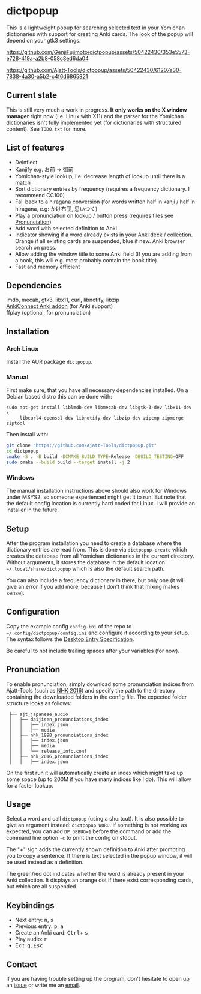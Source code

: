 # dictpopup

This is a lightweight popup for searching selected text in your Yomichan dictionaries with support for creating Anki
cards. The look of the popup will depend on your gtk3 settings.

https://github.com/GenjiFujimoto/dictpopup/assets/50422430/353e5573-e728-419a-a2b8-058c8ed6da04

https://github.com/Ajatt-Tools/dictpopup/assets/50422430/61207a30-7838-4a30-a5b2-c4f6d6865821

## Current state

This is still very much a work in progress.
**It only works on the X window manager** right now (i.e. Linux with X11) and the parser for the Yomichan dictionaries
isn't fully implemented yet (for dictionaries with structured content).
See `TODO.txt` for more.

## List of features

* Deinflect
* Kanjify e.g. お前 -> 御前
* Yomichan-style lookup, i.e. decrease length of lookup until there is a match
* Sort dictionary entries by frequency (requires a frequency dictionary. I recommend CC100)
* Fall back to a hiragana conversion (for words written half in kanji / half in hiragana, e.g: かけ布団, 思いつく)
* Play a pronunciation on lookup / button press (requires files see [Pronunciation](#pronunciation))
* Add word with selected definition to Anki
* Indicator showing if a word already exists in your Anki deck / collection. Orange if all existing cards are suspended, blue if new.
  Anki browser search on press.
* Allow adding the window title to some Anki field (If you are adding from a book, this will e.g. most probably contain
  the book title)
* Fast and memory efficient

## Dependencies

lmdb, mecab, gtk3, libx11, curl, libnotify, libzip\
[AnkiConnect Anki addon](https://ankiweb.net/shared/info/2055492159) (for Anki support)\
ffplay (optional, for pronunciation)

## Installation

### Arch Linux

Install the AUR package `dictpopup`.

### Manual

First make sure, that you have all necessary dependencies installed. On a Debian based distro this can be done with:

```
sudo apt-get install liblmdb-dev libmecab-dev libgtk-3-dev libx11-dev \
     libcurl4-openssl-dev libnotify-dev libzip-dev zipcmp zipmerge ziptool
```

Then install with:

```bash
git clone "https://github.com/Ajatt-Tools/dictpopup.git"
cd dictpopup
cmake -S . -B build -DCMAKE_BUILD_TYPE=Release -DBUILD_TESTING=OFF
sudo cmake --build build --target install -j 2
```

### Windows

The manual installation instructions above should also work for Windows under MSYS2, so someone
experienced might get it to run. But note that the default config location is currently hard coded for Linux.
I will provide an installer in the future.

## Setup

After the program installation you need to create a database where the dictionary entries are read from.
This is done via `dictpopup-create` which creates the database from all Yomichan dictionaries in the current directory.
Without arguments, it stores the database in the default location `~/.local/share/dictpopup` which is also the default
search path.

You can also include a frequency dictionary in there, but only one (it will give an error if you add more, because I
don't think that mixing makes sense).

## Configuration

Copy the example config `config.ini` of the repo to `~/.config/dictpopup/config.ini` and configure it according to your
setup.
The syntax follows the [Desktop Entry Specification](http://freedesktop.org/Standards/desktop-entry-spec).

Be careful to not include trailing spaces after your variables (for now).

## Pronunciation

To enable pronunciation, simply download some pronunciation indices from Ajatt-Tools (such
as [NHK 2016](https://github.com/Ajatt-Tools/nhk_2016_pronunciations_index))
and specify the path to the directory containing the downloaded folders in the config file. The expected folder
structure looks as follows:

```
 ├── ajt_japanese_audio
 │   ├── daijisen_pronunciations_index
 │   │   ├── index.json
 │   │   ├── media
 │   ├── nhk_1998_pronunciations_index
 │   │   ├── index.json
 │   │   ├── media
 │   │   └── release_info.conf
 │   ├── nhk_2016_pronunciations_index
 │   │   ├── index.json
```

On the first run it will automatically create an index which might take up some space (up to 200M if you have many
indices like I do).
This will allow for a faster lookup.

## Usage

Select a word and call `dictpopup` (using a shortcut). It is also possible to give an argument
instead: `dictpopup WORD`.
If something is not working as expected, you can add `DP_DEBUG=1` before the command or add the command line option `-c`
to print the config on stdout.

The "+" sign adds the currently shown definition to Anki after prompting you to copy a sentence.
If there is text selected in the popup window, it will be used instead as a definition.

The green/red dot indicates whether the word is already present in your Anki collection.
It displays an orange dot if there exist corresponding cards, but which are all suspended.

## Keybindings

- Next entry: <kbd>n</kbd>, <kbd>s</kbd>
- Previous entry: <kbd>p</kbd>, <kbd>a</kbd>
- Create an Anki card: <kbd>Ctrl</kbd>+ <kbd>s</kbd>
- Play audio: <kbd>r</kbd>
- Exit: <kbd>q</kbd>, <kbd>Esc</kbd>

## Contact

If you are having trouble setting up the program, don't hesitate to open up
an [issue](https://github.com/btrkeks/dictpopup/issues) or write me an [email](mailto:butterkeks@fedora.email).
